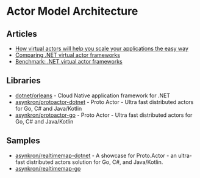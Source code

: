 # Actor Model Architecture

## Articles
- [How virtual actors will help you scale your applications the easy way](https://www.etteplan.com/stories/how-virtual-actors-will-help-you-scale-your-applications-easy-way)
- [Comparing .NET virtual actor frameworks](https://www.etteplan.com/stories/comparing-net-virtual-actor-frameworks)
- [Benchmark: .NET virtual actor frameworks](https://www.etteplan.com/stories/benchmark-net-virtual-actor-frameworks)
## Libraries
- [dotnet/orleans](https://github.com/dotnet/orleans) - Cloud Native application framework for .NET
- [asynkron/protoactor-dotnet](https://github.com/asynkron/protoactor-dotnet) - Proto Actor - Ultra fast distributed actors for Go, C# and Java/Kotlin
- [asynkron/protoactor-go](https://github.com/asynkron/protoactor-go) - Proto Actor - Ultra fast distributed actors for Go, C# and Java/Kotlin
## Samples
- [asynkron/realtimemap-dotnet](https://github.com/asynkron/realtimemap-dotnet) - A showcase for Proto.Actor - an ultra-fast distributed actors solution for Go, C#, and Java/Kotlin.
- [asynkron/realtimemap-go](https://github.com/asynkron/realtimemap-go)